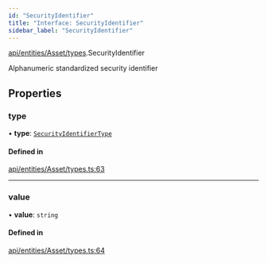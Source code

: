 ```yaml
---
id: "SecurityIdentifier"
title: "Interface: SecurityIdentifier"
sidebar_label: "SecurityIdentifier"
---
```


[api/entities/Asset/types](../../../../../../modules/API/Entities/Asset/Types/Types.md).SecurityIdentifier

Alphanumeric standardized security identifier

## Properties

### type

• **type**: [`SecurityIdentifierType`](../../../../../../enums/API/Entities/Asset/Types/SecurityIdentifierType/SecurityIdentifierType.md)

#### Defined in

[api/entities/Asset/types.ts:63](https://github.com/PolymeshAssociation/polymesh-sdk/blob/8a9e72221/src/api/entities/Asset/types.ts#L63)

___

### value

• **value**: `string`

#### Defined in

[api/entities/Asset/types.ts:64](https://github.com/PolymeshAssociation/polymesh-sdk/blob/8a9e72221/src/api/entities/Asset/types.ts#L64)
